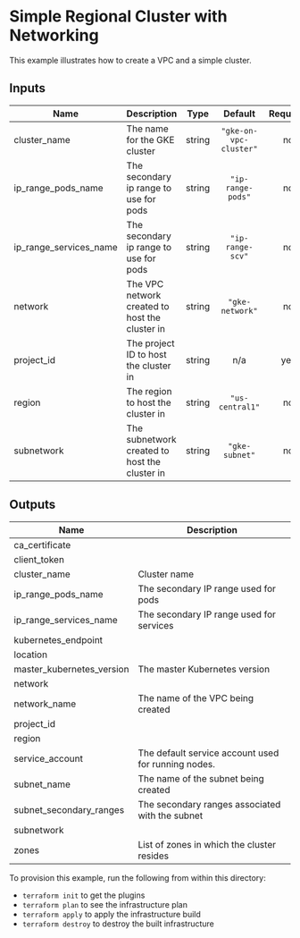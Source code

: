 # Simple Regional Cluster with Networking

This example illustrates how to create a VPC and a simple cluster.

<!-- BEGINNING OF PRE-COMMIT-TERRAFORM DOCS HOOK -->
## Inputs

| Name | Description | Type | Default | Required |
|------|-------------|:----:|:-----:|:-----:|
| cluster\_name | The name for the GKE cluster | string | `"gke-on-vpc-cluster"` | no |
| ip\_range\_pods\_name | The secondary ip range to use for pods | string | `"ip-range-pods"` | no |
| ip\_range\_services\_name | The secondary ip range to use for pods | string | `"ip-range-scv"` | no |
| network | The VPC network created to host the cluster in | string | `"gke-network"` | no |
| project\_id | The project ID to host the cluster in | string | n/a | yes |
| region | The region to host the cluster in | string | `"us-central1"` | no |
| subnetwork | The subnetwork created to host the cluster in | string | `"gke-subnet"` | no |

## Outputs

| Name | Description |
|------|-------------|
| ca\_certificate |  |
| client\_token |  |
| cluster\_name | Cluster name |
| ip\_range\_pods\_name | The secondary IP range used for pods |
| ip\_range\_services\_name | The secondary IP range used for services |
| kubernetes\_endpoint |  |
| location |  |
| master\_kubernetes\_version | The master Kubernetes version |
| network |  |
| network\_name | The name of the VPC being created |
| project\_id |  |
| region |  |
| service\_account | The default service account used for running nodes. |
| subnet\_name | The name of the subnet being created |
| subnet\_secondary\_ranges | The secondary ranges associated with the subnet |
| subnetwork |  |
| zones | List of zones in which the cluster resides |

<!-- END OF PRE-COMMIT-TERRAFORM DOCS HOOK -->

To provision this example, run the following from within this directory:
- `terraform init` to get the plugins
- `terraform plan` to see the infrastructure plan
- `terraform apply` to apply the infrastructure build
- `terraform destroy` to destroy the built infrastructure
